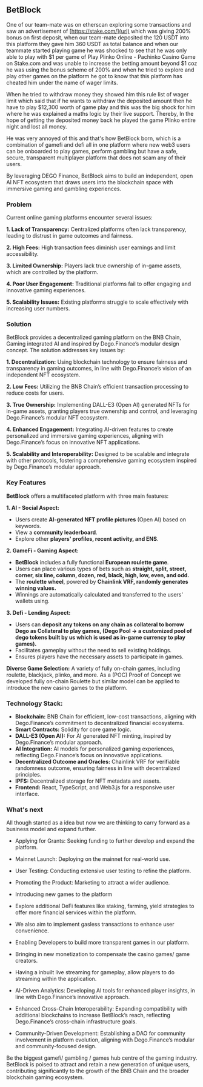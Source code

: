 ## BetBlock

One of our team-mate was on etherscan exploring some transactions and saw an advertisement of [https://stake.com/](url) which was giving 200% bonus on first deposit, when our team-mate deposited the 120 USDT into this platform they gave him 360 USDT as total balance and when our teammate started playing game he was shocked to see that he was only able to play with $1 per game of Play Plinko Online - Pachinko Casino Game on Stake.com and was unable to increase the betting amount beyond $1 coz he was using the bonus scheme of 200% and when he tried to explore and play other games on the platform he got to know that this platform has cheated him under the name of wager limits.

When he tried to withdraw money they showed him this rule list of wager limit which said that if he wants to withdraw the deposited amount then he have to play $12,300 worth of game play and this was the big shock for him where he was explained a maths logic by their live support. Thereby, In the hope of getting the deposited money back he played the game Plinko entire night and lost all money.

He was very annoyed of this and that's how BetBlock born, which is a combination of gamefi and defi all in one platform where new web3 users can be onboarded to play games, perform gambling but have a safe, secure, transparent multiplayer platform that does not scam any of their users.

By leveraging DEGO Finance, BetBlock aims to build an independent, open AI NFT ecosystem that draws users into the blockchain space with immersive gaming and gambling experiences.

### Problem
Current online gaming platforms encounter several issues:

**1. Lack of Transparency:** Centralized platforms often lack transparency, leading to distrust in game outcomes and fairness.

**2. High Fees:** High transaction fees diminish user earnings and limit accessibility.

**3. Limited Ownership:** Players lack true ownership of in-game assets, which are controlled by the platform.

**4. Poor User Engagement:** Traditional platforms fail to offer engaging and innovative gaming experiences.

**5. Scalability Issues:** Existing platforms struggle to scale effectively with increasing user numbers.

### Solution

BetBlock provides a decentralized gaming platform on the BNB Chain, Gaming integrated AI and inspired by Dego.Finance’s modular design concept. The solution addresses key issues by:

**1. Decentralization:** Using blockchain technology to ensure fairness and transparency in gaming outcomes, in line with Dego.Finance’s vision of an independent NFT ecosystem.

**2. Low Fees:** Utilizing the BNB Chain’s efficient transaction processing to reduce costs for users.

**3. True Ownership:** Implementing DALL-E3 (Open AI) generated NFTs for in-game assets, granting players true ownership and control, and leveraging Dego.Finance’s modular NFT ecosystem.

**4. Enhanced Engagement:** Integrating AI-driven features to create personalized and immersive gaming experiences, aligning with Dego.Finance’s focus on innovative NFT applications.

**5. Scalability and Interoperability:** Designed to be scalable and integrate with other protocols, fostering a comprehensive gaming ecosystem inspired by Dego.Finance’s modular approach.

### Key Features
**BetBlock** offers a multifaceted platform with three main features:

**1. AI - Social Aspect:**
- Users create **AI-generated NFT profile pictures** (Open AI) based on keywords.
- View a **community leaderboard**.
- Explore other **players' profiles, recent activity, and ENS**.

**2. GameFi - Gaming Aspect:**
- **BetBlock** includes a fully functional **European roulette game**.
- Users can place various types of bets such as **straight, split, street, corner, six line, column, dozen, red, black, high, low, even, and odd.**
- The **roulette wheel**, powered by **Chainlink VRF, randomly generates winning values.**
- Winnings are automatically calculated and transferred to the users' wallets using.

**3. Defi - Lending Aspect:**
- Users can **deposit any tokens on any chain as collateral to borrow Dego as Collateral to play games, (Dego Pool -> a customized pool of dego tokens built by us which is used as in-game currency to play games).**
- Facilitates gameplay without the need to sell existing holdings.
- Ensures players have the necessary assets to participate in games.

**Diverse Game Selection:** A variety of fully on-chain games, including roulette, blackjack, plinko, and more. As a (POC) Proof of Concept we developed fully on-chain Roulette but similar model can be applied to introduce the new casino games to the platform.

### Technology Stack:
- **Blockchain:** BNB Chain for efficient, low-cost transactions, aligning with Dego.Finance’s commitment to decentralized financial ecosystems.
- **Smart Contracts:** Solidity for core game logic.
- **DALL-E3 (Open AI):** For  AI generated NFT minting, inspired by Dego.Finance’s modular approach.
- **AI Integration:** AI models for personalized gaming experiences, reflecting Dego.Finance’s focus on innovative applications.
- **Decentralized Outcome and Oracles:** Chainlink VRF for verifiable randomness outcome, ensuring fairness in line with decentralized principles.
- **IPFS:** Decentralized storage for NFT metadata and assets.
- **Frontend:** React, TypeScript, and Web3.js for a responsive user interface.

### What's next
All though started as a idea but now we are thinking to carry forward as a business model and expand further.

- Applying for Grants: Seeking funding to further develop and expand the platform.

- Mainnet Launch: Deploying on the mainnet for real-world use.

- User Testing: Conducting extensive user testing to refine the platform.

- Promoting the Product: Marketing to attract a wider audience.

- Introducing new games to the platform

- Explore additional DeFi features like staking, farming, yield strategies to offer more financial services within the platform.

- We also aim to implement gasless transactions to enhance user convenience.

- Enabling Developers to build more transparent games in our platform.

- Bringing in new monetization to compensate the casino games/ game creators.

- Having a inbuilt live streaming for gameplay, allow players to do streaming within the application.

- AI-Driven Analytics: Developing AI tools for enhanced player insights, in line with Dego.Finance’s innovative approach.

- Enhanced Cross-Chain Interoperability: Expanding compatibility with additional blockchains to increase BetBlock’s reach, reflecting Dego.Finance’s cross-chain infrastructure goals.

- Community-Driven Development: Establishing a DAO for community involvement in platform evolution, aligning with Dego.Finance’s modular and community-focused design.

Be the biggest gamefi/ gambling / games hub centre of the gaming industry. BetBlock is poised to attract and retain a new generation of unique users, contributing significantly to the growth of the BNB Chain and the broader blockchain gaming ecosystem.

